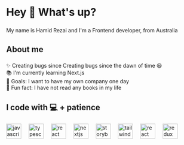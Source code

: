 <h1 align="left">Hey 👋 What's up?</h1>

###

<p align="left">My name is Hamid Rezai and I'm a Frontend developer, from Australia</p>

###

<h2 align="left">About me</h2>

###

<p align="left">✨ Creating bugs since Creating bugs since the dawn of time 😆<br>📚 I'm currently learning Next.js<br>🎯 Goals: I want to have my own company one day<br>🎲 Fun fact: I have not read any books in my life</p>

###

<h2 align="left">I code with 💻 + patience </h2>

###

<div align="left">
  <img src="https://cdn.jsdelivr.net/gh/devicons/devicon/icons/javascript/javascript-original.svg" height="40" alt="javascript logo"  />
  <img width="12" />
  <img src="https://cdn.jsdelivr.net/gh/devicons/devicon/icons/typescript/typescript-original.svg" height="40" alt="typescript logo"  />
  <img width="12" />
  <img src="https://cdn.jsdelivr.net/gh/devicons/devicon/icons/react/react-original.svg" height="40" alt="react logo"  />
  <img width="12" />
  <img src="https://cdn.jsdelivr.net/gh/devicons/devicon/icons/nextjs/nextjs-original.svg" height="40" alt="nextjs logo"  />
  <img width="12" />
  <img src="https://cdn.jsdelivr.net/gh/devicons/devicon/icons/storybook/storybook-original.svg" height="40" alt="storybook logo"  />
  <img width="12" />
  <img src="https://cdn.jsdelivr.net/gh/devicons/devicon/icons/tailwind/tailwind-original.svg" height="40" alt="tailwind logo"  />
  <img width="12" />
  <img src="https://cdn.jsdelivr.net/gh/devicons/devicon/icons/react-query/react-query-original.svg" height="40" alt="react query logo"  />
  <img width="12" />
  <img src="https://cdn.jsdelivr.net/gh/devicons/devicon/icons/redux/redux.svg" height="40" alt="redux logo"  />
</div>

###
